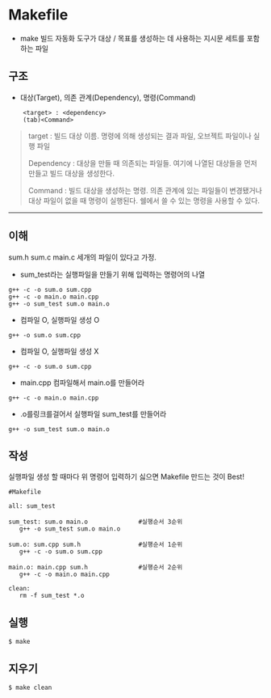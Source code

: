 # Makefile
 * make 빌드 자동화 도구가 대상 / 목표를 생성하는 데 사용하는 지시문 세트를 포함하는 파일
 
  
 ## 구조  
 * 대상(Target), 의존 관계(Dependency), 명령(Command)
 
```
    <target> : <dependency>
    (tab)<Command>
```

> target : 빌드 대상 이름. 명령에 의해 생성되는 결과 파일, 오브젝트 파일이나 실행 파일
>
> Dependency : 대상을 만들 때 의존되는 파일들. 여기에 나열된 대상들을 먼저 만들고 빌드 대상을 생성한다.
>
> Command : 빌드 대상을 생성하는 명령. 의존 관계에 있는 파일들이 변경됐거나 대상 파일이 없을 때 명령이 실행된다. 쉘에서 쓸 수 있는 명령을 사용할 수 있다.

 ***
 
 ## 이해

sum.h  sum.c  main.c 세개의 파일이 있다고 가정.

* sum_test라는 실행파일을 만들기 위해 입력하는 명령어의 나열
```
g++ -c -o sum.o sum.cpp
g++ -c -o main.o main.cpp
g++ -o sum_test sum.o main.o
```

  * 컴파일 O, 실행파일 생성 O
```
g++ -o sum.o sum.cpp
```

  * 컴파일 O, 실행파일 생성 X
```
g++ -c -o sum.o sum.cpp
```

  * main.cpp 컴파일해서 main.o를 만들어라
```
g++ -c -o main.o main.cpp
```

  * .o를링크를걸어서 실행파일 sum_test를 만들어라
```
g++ -o sum_test sum.o main.o
```

 ## 작성
 
 실행파일 생성 할 때마다 위 명령어 입력하기 싫으면 Makefile 만드는 것이 Best!
 ```
 #Makefile
 
 all: sum_test

sum_test: sum.o main.o              #실행순서 3순위
	g++ -o sum_test sum.o main.o

sum.o: sum.cpp sum.h                #실행순서 1순위
	g++ -c -o sum.o sum.cpp

main.o: main.cpp sum.h              #실행순서 2순위
	g++ -c -o main.o main.cpp

clean:
	rm -f sum_test *.o
  ```
  
## 실행

```
$ make
```

## 지우기
```
$ make clean
```
